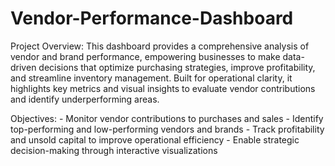 # Vendor-Performance-Dashboard
Project Overview:
    This dashboard provides a comprehensive analysis of vendor and brand performance, empowering businesses to make data-driven decisions that optimize purchasing strategies, improve profitability, and streamline         inventory management. Built for operational clarity, it highlights key metrics and visual insights to evaluate vendor contributions and identify underperforming areas.

    
Objectives:
    - Monitor vendor contributions to purchases and sales
    - Identify top-performing and low-performing vendors and brands
    - Track profitability and unsold capital to improve operational efficiency
    - Enable strategic decision-making through interactive visualizations

